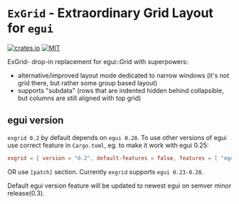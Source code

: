 # `ExGrid` - Extraordinary Grid Layout for `egui`

[![crates.io](https://img.shields.io/crates/v/exgrid.svg)](https://crates.io/crates/exgrid)
[![MIT](https://img.shields.io/badge/license-MIT-blue.svg)](https://github.com/PingPongun/exgrid/blob/master/LICENSE)

ExGrid- drop-in replacement for egui::Grid with superpowers:

- alternative/improved layout mode dedicated to narrow windows (it's not grid there, but rather some group based layout)
- supports "subdata" (rows that are indented hidden behind collapsible, but columns are still aligned with top grid)

## egui version

`exgrid 0.2` by default depends on `egui 0.28`. To use other versions of egui use correct feature in `Cargo.toml`, eg. to make it work with egui 0.25:

```toml
exgrid = { version = "0.2", default-features = false, features = [ "egui25" ] }
```

OR use `[patch]` section. Currently `exgrid` supports `egui 0.23-0.28`.

Default egui version feature will be updated to newest egui on semver minor release(0.3).
